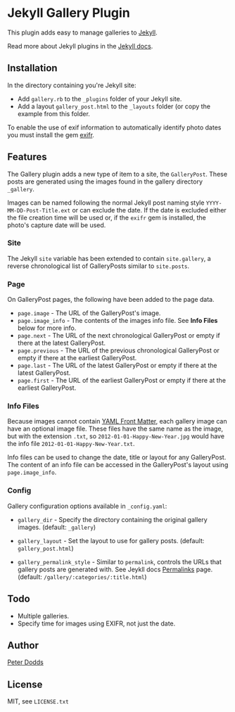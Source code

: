 Jekyll Gallery Plugin
=====================

This plugin adds easy to manage galleries to [Jekyll](http://jekyllrb.com).

Read more about Jekyll plugins in the [Jekyll docs](https://github.com/mojombo/jekyll/wiki/Plugins).

Installation
------------

In the directory containing you're Jekyll site:

* Add `gallery.rb` to the `_plugins` folder of your Jekyll site. 
* Add a layout `gallery_post.html` to the `_layouts` folder (or copy the example from this folder.

To enable the use of exif information to automatically identify photo dates you must install the gem [exifr](http://exifr.rubyforge.org/).

Features
--------

The Gallery plugin adds a new type of item to a site, the `GalleryPost`. These posts are generated using the images found in the gallery directory `_gallery`.

Images can be named following the normal Jekyll post naming style `YYYY-MM-DD-Post-Title.ext` or can exclude the date. If the date is excluded either the file creation time will be used or, if the `exifr` gem is installed, the photo's capture date will be used.

### Site

The Jekyll `site` variable has been extended to contain `site.gallery`, a reverse chronological list of GalleryPosts similar to `site.posts`.

### Page

On GalleryPost pages, the following have been added to the page data.

* `page.image` - The URL of the GalleryPost's image.
* `page.image_info` - The contents of the images info file. See __Info Files__ below for more info.
* `page.next` - The URL of the next chronological GalleryPost or empty if there at the latest GalleryPost.
* `page.previous` - The URL of the previous chronological GalleryPost or empty if there at the earliest GalleryPost.
* `page.last` - The URL of the latest GalleryPost or empty if there at the latest GalleryPost.
* `page.first` - The URL of the earliest GalleryPost or empty if there at the earliest GalleryPost.

### Info Files

Because images cannot contain [YAML Front Matter](https://github.com/mojombo/jekyll/wiki/YAML-Front-Matter), each gallery image can have an optional image file. These files have the same name as the image, but with the extension `.txt`, so `2012-01-01-Happy-New-Year.jpg` would have the info file `2012-01-01-Happy-New-Year.txt`.

Info files can be used to change the date, title or layout for any GalleryPost. The content of an info file can be accessed in the GalleryPost's layout using `page.image_info`.

### Config

Gallery configuration options available in `_config.yaml`:

* `gallery_dir` - Specify the directory containing the original gallery images. (default: `_gallery`)

* `gallery_layout` - Set the layout to use for gallery posts. (default: `gallery_post.html`)

* `gallery_permalink_style` - Similar to `permalink`, controls the URLs that gallery posts are generated with. See Jeykll docs [Permalinks](https://github.com/mojombo/jekyll/wiki/Permalinks) page. (default: `/gallery/:categories/:title.html`)

Todo
----

* Multiple galleries.
* Specify time for images using EXIFR, not just the date.

Author
------

[Peter Dodds](http://pddds.com)

License
-------

MIT, see `LICENSE.txt`
